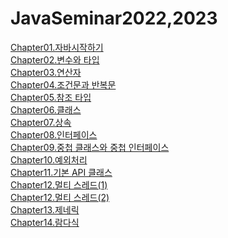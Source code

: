 # JavaSeminar2022,2023
<!DOCTYPE HTML>
<html>
  <body>
    <a href="https://www.notion.so/moondongmin/Chapter-01-c8bc8ab30ae34cd3a11af8c846bc9e37?pvs=4", target="_blank">Chapter01.자바시작하기</a><br>   
     <a href="https://www.notion.so/moondongmin/Chapter-02-d64cdba721f0411c8f24c91905a47ebe", target="_blank">Chapter02.변수와 타입</a><br> 
     <a href="https://www.notion.so/moondongmin/Chapter-03-183491ec36f848dfb3ad70fbd16e884c", target="_blank">Chapter03.연산자</a><br>    
     <a href="https://www.notion.so/moondongmin/Chapter-04-45c9814638cb4149bd10b46df33787aa", target="_blank">Chapter04.조건문과 반복문</a><br>     
     <a href="https://www.notion.so/moondongmin/Chapter-05-188ba1707e0f46c7a12401c4d89c89e9", target="_blank">Chapter05.참조 타입</a><br>     
     <a href="https://www.notion.so/moondongmin/Chapter-06-dcc8d2e0303441bf93f227b74ea614a1", target="_blank">Chapter06.클래스</a><br>     
     <a href="https://www.notion.so/moondongmin/Chapter-07-df3d13feb00b43d5bf84e871f8703d02", target="_blank">Chapter07.상속</a><br>     
     <a href="https://www.notion.so/moondongmin/Chapter-08-8119664512f64ca88dccbe9fc55bb5fa", target="_blank">Chapter08.인터페이스</a><br>     
     <a href="https://www.notion.so/moondongmin/Chapter-09-4eadf285802a4483b88aceff2128cb59", target="_blank">Chapter09.중첩 클래스와 중첩 인터페이스</a><br>     
     <a href="https://www.notion.so/moondongmin/Chapter-10-7dfa1ff036cd4be5b20c1ed8d1e04de4", target="_blank">Chapter10.예외처리</a><br>     
     <a href="https://www.notion.so/moondongmin/Chapter-11-API-5af41d044a6048c18d13d12764ec02f1", target="_blank">Chapter11.기본 API 클래스</a><br>     
     <a href="https://www.notion.so/moondongmin/Chapter-12-1-d1ce4a2ac9d24c81af81b5bde7b3695a", target="_blank">Chapter12.멀티 스레드(1)</a><br>     
     <a href="https://www.notion.so/moondongmin/Chapter-12-2-794b3bd138454a07ae1a9fa996b303b6", target="_blank">Chapter12.멀티 스레드(2)</a><br>    
     <a href="https://www.notion.so/moondongmin/Chapter-13-0f1fb1dcafe4486589286d3953072ed8", target="_blank">Chapter13.제네릭</a><br>    
     <a href="https://www.notion.so/moondongmin/Chapter-14-1f44732fe0f94a3784f5c76b76af6ada", target="_blank">Chapter14.람다식</a><br> 
   <body>
<html>
